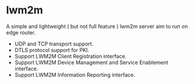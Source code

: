 # lwm2m

A simple and lightweight ( but not full feature ) lwm2m server aim to run on edge router.

* UDP and TCP transport support.
* DTLS protocol support for PKI.
* Support LWM2M Client Registration interface.
* Support LWM2M Device Management and Service Enablement interface.
* Support LWM2M Information Reporting interface.
